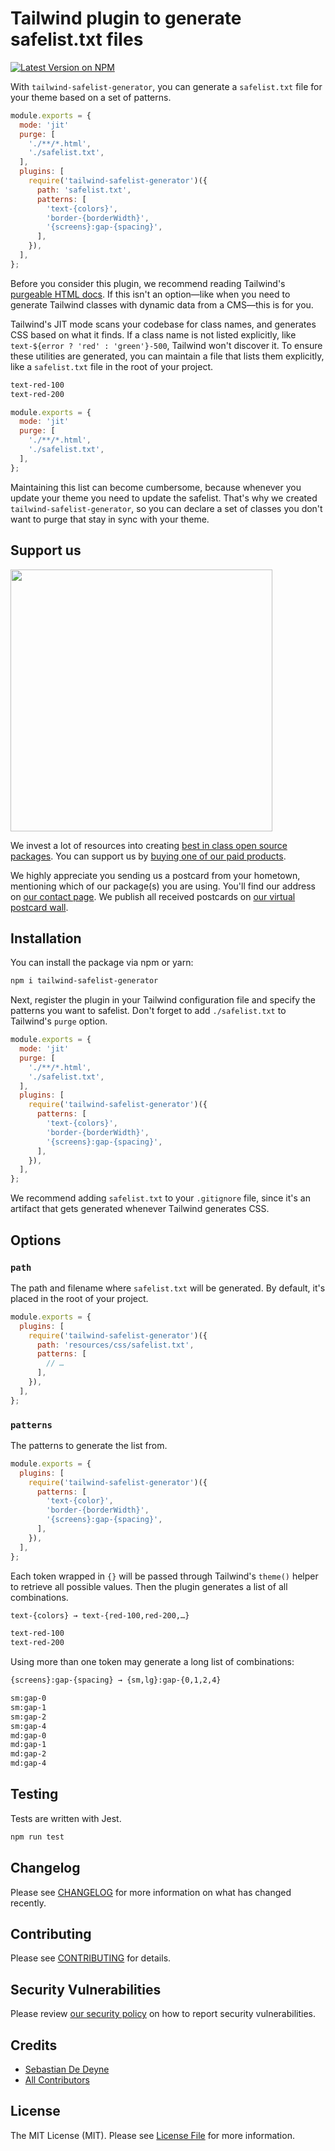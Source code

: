 # Tailwind plugin to generate safelist.txt files

[![Latest Version on NPM](https://img.shields.io/npm/v/tailwind-safelist-generator.svg?style=flat-square)](https://npmjs.com/package/tailwind-safelist-generator)

With `tailwind-safelist-generator`, you can generate a `safelist.txt` file for your theme based on a set of patterns.

```js
module.exports = {
  mode: 'jit'
  purge: [
    './**/*.html',
    './safelist.txt',
  ],
  plugins: [
    require('tailwind-safelist-generator')({
      path: 'safelist.txt',
      patterns: [
        'text-{colors}',
        'border-{borderWidth}',
        '{screens}:gap-{spacing}',
      ],
    }),
  ],
};
```

Before you consider this plugin, we recommend reading Tailwind's [purgeable HTML docs](https://tailwindcss.com/docs/optimizing-for-production#writing-purgeable-html). If this isn't an option—like when you need to generate Tailwind classes with dynamic data from a CMS—this is for you.

Tailwind's JIT mode scans your codebase for class names, and generates CSS based on what it finds. If a class name is not listed explicitly, like `text-${error ? 'red' : 'green'}-500`, Tailwind won't discover it. To ensure these utilities are generated, you can maintain a file that lists them explicitly, like a `safelist.txt` file in the root of your project.

```txt
text-red-100
text-red-200
```

```js
module.exports = {
  mode: 'jit'
  purge: [
    './**/*.html',
    './safelist.txt',
  ],
};
```

Maintaining this list can become cumbersome, because whenever you update your theme you need to update the safelist. That's why we created `tailwind-safelist-generator`, so you can declare a set of classes you don't want to purge that stay in sync with your theme.

## Support us

[<img src="https://github-ads.s3.eu-central-1.amazonaws.com/tailwind-safelist-generator.jpg?t=1" width="419px" />](https://spatie.be/github-ad-click/tailwind-safelist-generator)

We invest a lot of resources into creating [best in class open source packages](https://spatie.be/open-source). You can support us by [buying one of our paid products](https://spatie.be/open-source/support-us).

We highly appreciate you sending us a postcard from your hometown, mentioning which of our package(s) you are using. You'll find our address on [our contact page](https://spatie.be/about-us). We publish all received postcards on [our virtual postcard wall](https://spatie.be/open-source/postcards).

## Installation

You can install the package via npm or yarn:

```bash
npm i tailwind-safelist-generator
```

Next, register the plugin in your Tailwind configuration file and specify the patterns you want to safelist. Don't forget to add `./safelist.txt` to Tailwind's `purge` option.

```js
module.exports = {
  mode: 'jit'
  purge: [
    './**/*.html',
    './safelist.txt',
  ],
  plugins: [
    require('tailwind-safelist-generator')({
      patterns: [
        'text-{colors}',
        'border-{borderWidth}',
        '{screens}:gap-{spacing}',
      ],
    }),
  ],
};
```

We recommend adding `safelist.txt` to your `.gitignore` file, since it's an artifact that gets generated whenever Tailwind generates CSS.

## Options

### `path`

The path and filename where `safelist.txt` will be generated. By default, it's placed in the root of your project.

```js
module.exports = {
  plugins: [
    require('tailwind-safelist-generator')({
      path: 'resources/css/safelist.txt',
      patterns: [
        // …
      ],
    }),
  ],
};
```

### `patterns`

The patterns to generate the list from.

```js
module.exports = {
  plugins: [
    require('tailwind-safelist-generator')({
      patterns: [
        'text-{color}',
        'border-{borderWidth}',
        '{screens}:gap-{spacing}',
      ],
    }),
  ],
};
```

Each token wrapped in `{}` will be passed through Tailwind's `theme()` helper to retrieve all possible values. Then the plugin generates a list of all combinations.

```txt
text-{colors} → text-{red-100,red-200,…}

text-red-100
text-red-200
```

Using more than one token may generate a long list of combinations:

```txt
{screens}:gap-{spacing} → {sm,lg}:gap-{0,1,2,4}

sm:gap-0
sm:gap-1
sm:gap-2
sm:gap-4
md:gap-0
md:gap-1
md:gap-2
md:gap-4
```

## Testing

Tests are written with Jest.

```bash
npm run test
```

## Changelog

Please see [CHANGELOG](CHANGELOG.md) for more information on what has changed recently.

## Contributing

Please see [CONTRIBUTING](.github/CONTRIBUTING.md) for details.

## Security Vulnerabilities

Please review [our security policy](../../security/policy) on how to report security vulnerabilities.

## Credits

- [Sebastian De Deyne](https://github.com/sebastiandedeyne)
- [All Contributors](../../contributors)

## License

The MIT License (MIT). Please see [License File](LICENSE.md) for more information.
